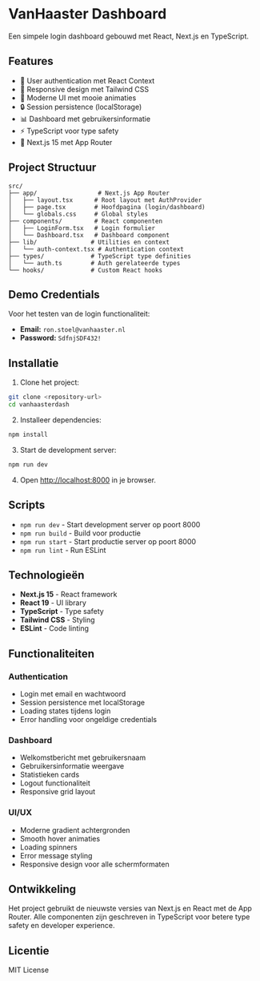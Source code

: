 # VanHaaster Dashboard

Een simpele login dashboard gebouwd met React, Next.js en TypeScript.

## Features

- 🔐 User authentication met React Context
- 📱 Responsive design met Tailwind CSS
- 🎨 Moderne UI met mooie animaties
- 🔒 Session persistence (localStorage)
- 📊 Dashboard met gebruikersinformatie
- ⚡ TypeScript voor type safety
- 🚀 Next.js 15 met App Router

## Project Structuur

```
src/
├── app/                 # Next.js App Router
│   ├── layout.tsx      # Root layout met AuthProvider
│   ├── page.tsx        # Hoofdpagina (login/dashboard)
│   └── globals.css     # Global styles
├── components/         # React componenten
│   ├── LoginForm.tsx   # Login formulier
│   └── Dashboard.tsx   # Dashboard component
├── lib/               # Utilities en context
│   └── auth-context.tsx # Authentication context
├── types/             # TypeScript type definities
│   └── auth.ts        # Auth gerelateerde types
└── hooks/             # Custom React hooks
```

## Demo Credentials

Voor het testen van de login functionaliteit:

- **Email:** `ron.stoel@vanhaaster.nl`
- **Password:** `SdfnjSDF432!`

## Installatie

1. Clone het project:
```bash
git clone <repository-url>
cd vanhaasterdash
```

2. Installeer dependencies:
```bash
npm install
```

3. Start de development server:
```bash
npm run dev
```

4. Open [http://localhost:8000](http://localhost:8000) in je browser.

## Scripts

- `npm run dev` - Start development server op poort 8000
- `npm run build` - Build voor productie
- `npm run start` - Start productie server op poort 8000
- `npm run lint` - Run ESLint

## Technologieën

- **Next.js 15** - React framework
- **React 19** - UI library
- **TypeScript** - Type safety
- **Tailwind CSS** - Styling
- **ESLint** - Code linting

## Functionaliteiten

### Authentication
- Login met email en wachtwoord
- Session persistence met localStorage
- Loading states tijdens login
- Error handling voor ongeldige credentials

### Dashboard
- Welkomstbericht met gebruikersnaam
- Gebruikersinformatie weergave
- Statistieken cards
- Logout functionaliteit
- Responsive grid layout

### UI/UX
- Moderne gradient achtergronden
- Smooth hover animaties
- Loading spinners
- Error message styling
- Responsive design voor alle schermformaten

## Ontwikkeling

Het project gebruikt de nieuwste versies van Next.js en React met de App Router. Alle componenten zijn geschreven in TypeScript voor betere type safety en developer experience.

## Licentie

MIT License
